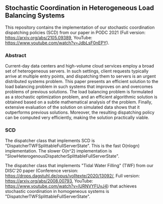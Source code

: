## Stochastic Coordination in Heterogeneous Load Balancing Systems

This repository contains the implementation of our stochastic coordination dispatching policies (SCD) from our paper in PODC 2021 (Full version: https://arxiv.org/abs/2105.09389, YouTube: https://www.youtube.com/watch?v=JdbLsF0nEPY).

### Abstract

Current-day data centers and high-volume cloud services employ a broad set of heterogeneous servers. In such settings, client requests typically arrive at multiple entry points, and dispatching them to servers is an urgent distributed systems problem. This paper presents an efficient solution to the load balancing problem in such systems that improves on and overcomes problems of previous solutions. The load balancing problem is formulated as a stochastic optimization problem, and an efficient algorithmic solution is obtained based on a subtle mathematical analysis of the problem. Finally, extensive evaluation of the solution on simulated data shows that it outperforms previous solutions. Moreover, the resulting dispatching policy can be computed very efficiently, making the solution practically viable.

### SCD

The dispatcher class that implements SCD is "DispatcherTWFSplittableFullServerState". This is the fast O(nlogn) implementation. The slower O(n^2) implementation is "SlowHeterogenousDispatcherSplittableFullServerState".

The dispatcher class that implements "Tidal Water Filling" (TWF) from our DISC'20 paper (Conference version: https://drops.dagstuhl.de/opus/volltexte/2020/13092/, Full version: https://arxiv.org/abs/2008.00793, YouTube: https://www.youtube.com/watch?v=lURNVYFUvJ4) that achieves stochastic coordination in homogeneous systems is "DispatcherTWFSplittableFullServerState".

